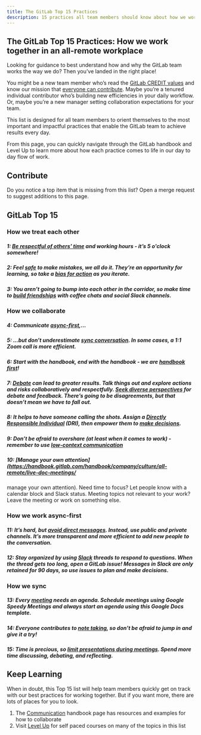 ```yaml
---
title: The GitLab Top 15 Practices
description: 15 practices all team members should know about how we work together.
---
```


## The GitLab Top 15 Practices: How we work together in an all-remote workplace

Looking for guidance to best understand how and why the GitLab team works the way we do? Then you’ve landed in the right place!

You might be a new team member who’s read the [GitLab CREDIT values](https://handbook.gitlab.com/handbook/values/) and know our mission that [everyone can contribute](https://handbook.gitlab.com/handbook/company/mission/#mission). Maybe you’re a tenured individual contributor who’s building new efficiencies in your daily workflow. Or, maybe you’re a new manager setting collaboration expectations for your team.

This list is designed for all team members to orient themselves to the most important and impactful practices that enable the GitLab team to achieve results every day.

From this page, you can quickly navigate through the GitLab handbook and Level Up to learn more about how each practice comes to life in our day to day flow of work.

## Contribute

Do you notice a top item that is missing from this list? Open a merge request to suggest additions to this page.

## GitLab Top 15

### How we treat each other

##### 1: [Be respectful of others' time](https://handbook.gitlab.com/handbook/communication/#be-respectful-of-others-time) and working hours - it’s 5 o'clock somewhere!

##### 2: Feel [safe](https://handbook.gitlab.com/handbook/leadership/emotional-intelligence/psychological-safety/) to make mistakes, we all do it. They’re an opportunity for learning, so take a [bias for action](https://handbook.gitlab.com/handbook/values/#bias-for-action) as you iterate.

##### 3: You aren’t going to bump into each other in the corridor, so make time to [build friendships](https://handbook.gitlab.com/handbook/communication/#informal-communication) with coffee chats and social Slack channels.

### How we collaborate

##### 4: Communicate [async-first](https://handbook.gitlab.com/handbook/communication/#asynchronous-communication),...

##### 5: ...but don’t underestimate [sync conversation](https://handbook.gitlab.com/handbook/communication/#effective--responsible-communication-guidelines). In some cases, a 1:1 Zoom call is more efficient.

##### 6: Start with the handbook, end with the handbook - we are [handbook first](https://handbook.gitlab.com/handbook/company/culture/all-remote/handbook-first/)!

##### 7: [Debate](https://handbook.gitlab.com/handbook/values/#disagree-commit-and-disagree) can lead to greater results. Talk things out and explore actions and risks collaboratively and respectfully. [Seek diverse perspectives](https://handbook.gitlab.com/handbook/values/#seek-diverse-perspectives) for debate and feedback. There’s going to be disagreements, but that doesn’t mean we have to fall out.

##### 8: It helps to have someone calling the shots. Assign a [Directly Responsible Individual](https://handbook.gitlab.com/handbook/people-group/directly-responsible-individuals/#empowering-dris) (DRI), then empower them to [make decisions](https://handbook.gitlab.com/teamops/decision-velocity).

##### 9: Don’t be afraid to overshare (at least when it comes to work) - remember to use [low-context communication](https://handbook.gitlab.com/teamops/decision-velocity/#low-context-communication)

##### 10: [Manage your own attention](https://handbook.gitlab.com/handbook/company/culture/all-remote/live-doc-meetings/
manage your own attention). Need time to focus? Let people know with a calendar block and Slack status. Meeting topics not relevant to your work? Leave the meeting or work on something else.

### How we work async-first

##### 11: It’s hard, but [avoid direct messages](https://handbook.gitlab.com/handbook/communication/#avoid-direct-messages). Instead, use public and private channels. It’s more transparent and more efficient to add new people to the conversation.

##### 12: Stay organized by using [Slack](https://handbook.gitlab.com/handbook/communication/#general-guidelines) threads to respond to questions. When the thread gets too long, open a GitLab issue! Messages in Slack are only retained for 90 days, so use issues to plan and make decisions.

### How we sync

##### 13: Every [meeting](https://handbook.gitlab.com/handbook/company/culture/all-remote/live-doc-meetings/) needs an agenda. Schedule meetings using Google Speedy Meetings and always start an agenda using this Google Docs template.

##### 14: Everyone contributes to [note taking](https://handbook.gitlab.com/handbook/communication/#smart-note-taking-in-meetings), so don’t be afraid to jump in and give it a try!

##### 15: Time is precious, so [limit presentations during meetings](https://handbook.gitlab.com/handbook/communication/#few-meetings-with-presentations). Spend more time discussing, debating, and reflecting.


## Keep Learning

When in doubt, this Top 15 list will help team members quickly get on track with our best practices for working together. But if you want more, there are lots of places for you to look.

1. The [Communication](https://handbook.gitlab.com/handbook/communication/) handbook page has resources and examples for how to collaborate
1. Visit [Level Up](https://levelup.gitlab.com/) for self paced courses on many of the topics in this list
